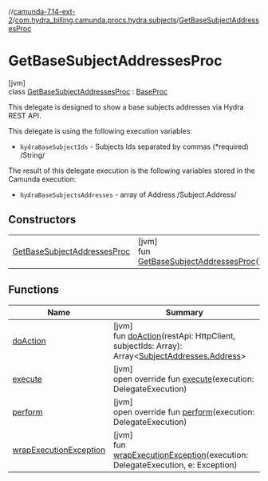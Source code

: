 //[camunda-7.14-ext-2](../../../index.md)/[com.hydra_billing.camunda.procs.hydra.subjects](../index.md)/[GetBaseSubjectAddressesProc](index.md)

# GetBaseSubjectAddressesProc

[jvm]\
class [GetBaseSubjectAddressesProc](index.md) : [BaseProc](../../com.hydra_billing.camunda.procs/-base-proc/index.md)

This delegate is designed to show a base subjects addresses via Hydra REST API.

This delegate is using the following execution variables:

<ul><li><code>hydraBaseSubjectIds</code> - Subjects Ids separated by commas (*required) /String/</li></ul>

The result of this delegate execution is the following variables stored in the Camunda execution:

<ul><li><code>hydraBaseSubjectsAddresses</code> - array of Address /Subject.Address/</li></ul>

## Constructors

| | |
|---|---|
| [GetBaseSubjectAddressesProc](-get-base-subject-addresses-proc.md) | [jvm]<br>fun [GetBaseSubjectAddressesProc](-get-base-subject-addresses-proc.md)() |

## Functions

| Name | Summary |
|---|---|
| [doAction](do-action.md) | [jvm]<br>fun [doAction](do-action.md)(restApi: HttpClient, subjectIds: Array<Long>): Array<[SubjectAddresses.Address](../../com.hydra_billing.camunda.api.hydra.rest.v2.subjects/-subject-addresses/-address/index.md)> |
| [execute](../../com.hydra_billing.camunda.procs/-base-proc/execute.md) | [jvm]<br>open override fun [execute](../../com.hydra_billing.camunda.procs/-base-proc/execute.md)(execution: DelegateExecution) |
| [perform](perform.md) | [jvm]<br>open override fun [perform](perform.md)(execution: DelegateExecution) |
| [wrapExecutionException](../../com.hydra_billing.camunda.procs/-base-proc/wrap-execution-exception.md) | [jvm]<br>fun [wrapExecutionException](../../com.hydra_billing.camunda.procs/-base-proc/wrap-execution-exception.md)(execution: DelegateExecution, e: Exception) |
